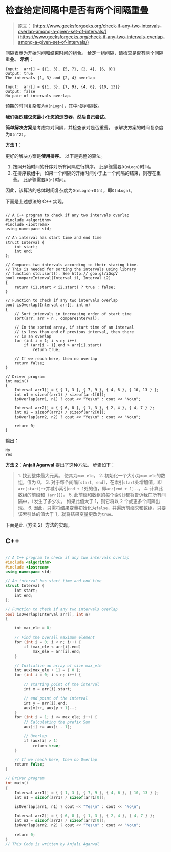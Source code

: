 # 检查给定间隔中是否有两个间隔重叠

> 原文： [https://www.geeksforgeeks.org/check-if-any-two-intervals-overlap-among-a-given-set-of-intervals/](https://www.geeksforgeeks.org/check-if-any-two-intervals-overlap-among-a-given-set-of-intervals/)

间隔表示为开始时间和结束时间的组合。 给定一组间隔，请检查是否有两个间隔重叠。
**示例**：

```
Input:  arr[] = {{1, 3}, {5, 7}, {2, 4}, {6, 8}}
Output: true
The intervals {1, 3} and {2, 4} overlap

Input:  arr[] = {{1, 3}, {7, 9}, {4, 6}, {10, 13}}
Output: false
No pair of intervals overlap. 
```

预期的时间复杂度为`O(nLogn)`，其中`n`是间隔数。

**我们强烈建议您最小化您的浏览器，然后自己尝试。**

**简单解决方案**是考虑每对间隔，并检查该对是否重叠。 该解决方案的时间复杂度为`O(n^2)`。

**方法 1**：

更好的解决方案是**使用排序**。 以下是完整的算法。
1.  按照开始时间的升序对所有间隔进行排序。 此步骤需要`O(nLogn)`时间。
2.  在排序数组中，如果一个间隔的开始时间小于上一个间隔的结束，则存在重叠。 此步骤需要`O(n)`时间。

因此，该算法的总体时间复杂度为`O(nLogn)`+`O(n)`，即`O(nLogn)`。

下面是上述想法的 C++ 实现。

```

// A C++ program to check if any two intervals overlap 
#include <algorithm> 
#include <iostream> 
using namespace std; 

// An interval has start time and end time 
struct Interval { 
    int start; 
    int end; 
}; 

// Compares two intervals according to their staring time. 
// This is needed for sorting the intervals using library 
// function std::sort(). See http:// goo.gl/iGspV 
bool compareInterval(Interval i1, Interval i2) 
{ 
    return (i1.start < i2.start) ? true : false; 
} 

// Function to check if any two intervals overlap 
bool isOverlap(Interval arr[], int n) 
{ 
    // Sort intervals in increasing order of start time 
    sort(arr, arr + n , compareInterval); 

    // In the sorted array, if start time of an interval 
    // is less than end of previous interval, then there 
    // is an overlap 
    for (int i = 1; i < n; i++) 
        if (arr[i - 1].end > arr[i].start) 
            return true; 

    // If we reach here, then no overlap 
    return false; 
} 

// Driver program 
int main() 
{ 
    Interval arr1[] = { { 1, 3 }, { 7, 9 }, { 4, 6 }, { 10, 13 } }; 
    int n1 = sizeof(arr1) / sizeof(arr1[0]); 
    isOverlap(arr1, n1) ? cout << "Yes\n" : cout << "No\n"; 

    Interval arr2[] = { { 6, 8 }, { 1, 3 }, { 2, 4 }, { 4, 7 } }; 
    int n2 = sizeof(arr2) / sizeof(arr2[0]); 
    isOverlap(arr2, n2) ? cout << "Yes\n" : cout << "No\n"; 

    return 0; 
}

```

输出：

```
No
Yes
```

**方法 2**：**Anjali Agarwal** 提出了这种方法。 步骤如下：

> 1\. 找到整体最大元素。 使其为`max_ele`。
> 2\. 初始化一个大小为`max_ele`的数组，值为 0。
> 3\. 对于每个间隔`[start, end]`，在索引`start`处增加值，即`arr[start]++`并减小索引`end + 1`处的值，即`arr[end + 1]--`。
> 4\. 计算此数组的前缀和（`arr[]`）。
> 5\. 此前缀和数组的每个索引`i`都将告诉我在所有间隔中，`i`发生了多少次。 如果此值大于 1，则它将以 2 个或更多个间隔出现。
> 6\. 因此，只需将结果变量初始化为`false`，并遍历前缀求和数组，只要该索引处的值大于 1，就将结果变量更改为`true`。

下面是此（方法 2）方法的实现。

## C++ 

```cpp

// A C++ program to check if any two intervals overlap 
#include <algorithm> 
#include <iostream> 
using namespace std; 

// An interval has start time and end time 
struct Interval { 
    int start; 
    int end; 
}; 

// Function to check if any two intervals overlap 
bool isOverlap(Interval arr[], int n) 
{ 

    int max_ele = 0; 

    // Find the overall maximum element 
    for (int i = 0; i < n; i++) { 
        if (max_ele < arr[i].end) 
            max_ele = arr[i].end; 
    } 

    // Initialize an array of size max_ele 
    int aux[max_ele + 1] = { 0 }; 
    for (int i = 0; i < n; i++) { 

        // starting point of the interval 
        int x = arr[i].start; 

        // end point of the interval 
        int y = arr[i].end; 
        aux[x]++, aux[y + 1]--; 
    } 
    for (int i = 1; i <= max_ele; i++) { 
        // Calculating the prefix Sum 
        aux[i] += aux[i - 1]; 

        // Overlap 
        if (aux[i] > 1) 
            return true; 
    } 

    // If we reach here, then no Overlap 
    return false; 
} 

// Driver program 
int main() 
{ 
    Interval arr1[] = { { 1, 3 }, { 7, 9 }, { 4, 6 }, { 10, 13 } }; 
    int n1 = sizeof(arr1) / sizeof(arr1[0]); 

    isOverlap(arr1, n1) ? cout << "Yes\n" : cout << "No\n"; 

    Interval arr2[] = { { 6, 8 }, { 1, 3 }, { 2, 4 }, { 4, 7 } }; 
    int n2 = sizeof(arr2) / sizeof(arr2[0]); 
    isOverlap(arr2, n2) ? cout << "Yes\n" : cout << "No\n"; 

    return 0; 
} 
// This Code is written by Anjali Agarwal 

```